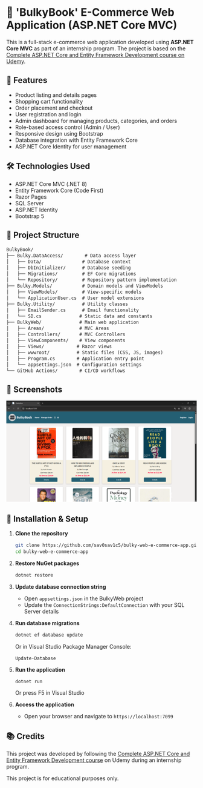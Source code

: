 # 🛒 'BulkyBook' E-Commerce Web Application (ASP.NET Core MVC)

This is a full-stack e-commerce web application developed using **ASP.NET Core MVC** as part of an internship program. The project is based on the [Complete ASP.NET Core and Entity Framework Development course on Udemy](https://www.udemy.com/course/complete-aspnet-core-21-course/?kw=mvc&src=sac&couponCode=24T3MT100725A).

## 🚀 Features

- Product listing and details pages
- Shopping cart functionality
- Order placement and checkout
- User registration and login
- Admin dashboard for managing products, categories, and orders
- Role-based access control (Admin / User)
- Responsive design using Bootstrap
- Database integration with Entity Framework Core
- ASP.NET Core Identity for user management

## 🛠️ Technologies Used

- ASP.NET Core MVC (.NET 8)
- Entity Framework Core (Code First)
- Razor Pages
- SQL Server
- ASP.NET Identity
- Bootstrap 5

## 📁 Project Structure

```
BulkyBook/
├── Bulky.DataAccess/        # Data access layer
│   ├── Data/               # Database context
│   ├── DbInitializer/      # Database seeding
│   ├── Migrations/         # EF Core migrations
│   └── Repository/         # Repository pattern implementation
├── Bulky.Models/           # Domain models and ViewModels
│   ├── ViewModels/         # View-specific models
│   └── ApplicationUser.cs  # User model extensions
├── Bulky.Utility/          # Utility classes
│   ├── EmailSender.cs      # Email functionality
│   └── SD.cs              # Static data and constants
├── BulkyWeb/              # Main web application
│   ├── Areas/             # MVC Areas
│   ├── Controllers/       # MVC Controllers
│   ├── ViewComponents/    # View components
│   ├── Views/            # Razor views
│   ├── wwwroot/          # Static files (CSS, JS, images)
│   ├── Program.cs        # Application entry point
│   └── appsettings.json  # Configuration settings
└── GitHub Actions/        # CI/CD workflows
```

## 📸 Screenshots

![alt text](home.png)

## 🔧 Installation & Setup

1. **Clone the repository**
   ```bash
   git clone https://github.com/sav0sav1c5/bulky-web-e-commerce-app.git
   cd bulky-web-e-commerce-app
   ```

2. **Restore NuGet packages**
   ```bash
   dotnet restore
   ```

3. **Update database connection string**
   - Open `appsettings.json` in the BulkyWeb project
   - Update the `ConnectionStrings:DefaultConnection` with your SQL Server details

4. **Run database migrations**
   ```bash
   dotnet ef database update
   ```
   Or in Visual Studio Package Manager Console:
   ```
   Update-Database
   ```

5. **Run the application**
   ```bash
   dotnet run
   ```
   Or press F5 in Visual Studio

6. **Access the application**
   - Open your browser and navigate to `https://localhost:7099`

## 📚 Credits

This project was developed by following the [Complete ASP.NET Core and Entity Framework Development course](https://www.udemy.com/course/complete-aspnet-core-21-course/?kw=mvc&src=sac&couponCode=24T3MT100725A) on Udemy during an internship program.

This project is for educational purposes only.
